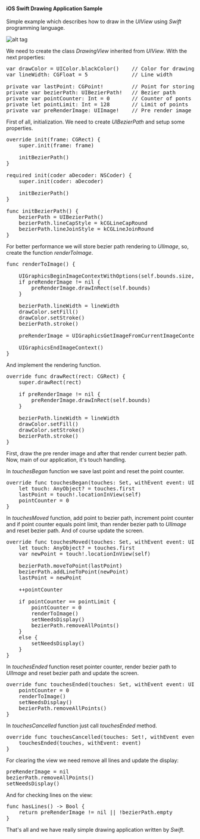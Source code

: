 <h4>iOS Swift Drawing Application Sample</h4>

Simple example which describes how to draw in the <i>UIView</i> using <i>Swift</i> programming language.

![alt tag](https://raw.github.com/maximbilan/ios_swift_drawing_app/master/img/img1.png)

We need to create the class <i>DrawingView</i> inherited from <i>UIView</i>. With the next properties:
<pre>
var drawColor = UIColor.blackColor()	// Color for drawing
var lineWidth: CGFloat = 5				// Line width
	
private var lastPoint: CGPoint!			// Point for storing the last position
private var bezierPath: UIBezierPath!	// Bezier path
private var pointCounter: Int = 0		// Counter of ponts
private let pointLimit: Int = 128		// Limit of points
private var preRenderImage: UIImage!	// Pre render image
</pre>

First of all, initialization. We need to create <i>UIBezierPath</i> and setup some properties.

<pre>
override init(frame: CGRect) {
	super.init(frame: frame)
		
	initBezierPath()
}

required init(coder aDecoder: NSCoder) {
	super.init(coder: aDecoder)
		
	initBezierPath()
}
	
func initBezierPath() {
	bezierPath = UIBezierPath()
	bezierPath.lineCapStyle = kCGLineCapRound
	bezierPath.lineJoinStyle = kCGLineJoinRound
}
</pre>

For better performance we will store bezier path rendering to <i>UIImage</i>, so, create the function <i>renderToImage</i>.
<pre>
func renderToImage() {
		
	UIGraphicsBeginImageContextWithOptions(self.bounds.size, false, 0.0)
	if preRenderImage != nil {
		preRenderImage.drawInRect(self.bounds)
	}
		
	bezierPath.lineWidth = lineWidth
	drawColor.setFill()
	drawColor.setStroke()
	bezierPath.stroke()
		
	preRenderImage = UIGraphicsGetImageFromCurrentImageContext()
		
	UIGraphicsEndImageContext()
}
</pre>

And implement the rendering function.
<pre>
override func drawRect(rect: CGRect) {
	super.drawRect(rect)
		
	if preRenderImage != nil {
		preRenderImage.drawInRect(self.bounds)
	}
		
	bezierPath.lineWidth = lineWidth
	drawColor.setFill()
	drawColor.setStroke()
	bezierPath.stroke()
}
</pre>

First, draw the pre render image and after that render current bezier path.<br>
Now, main of our application, it's touch handling.

In <i>touchesBegan</i> function we save last point and reset the point counter.

<pre>
override func touchesBegan(touches: Set<NSObject>, withEvent event: UIEvent) {
	let touch: AnyObject? = touches.first
	lastPoint = touch!.locationInView(self)
	pointCounter = 0
}
</pre>

In <i>touchesMoved</i> function, add point to bezier path, increment point counter and if point counter equals point limit, than render bezier path to <i>UIImage</i> and reset bezier path. And of course update the screen.

<pre>
override func touchesMoved(touches: Set<NSObject>, withEvent event: UIEvent) {
	let touch: AnyObject? = touches.first
	var newPoint = touch!.locationInView(self)
		
	bezierPath.moveToPoint(lastPoint)
	bezierPath.addLineToPoint(newPoint)
	lastPoint = newPoint
		
	++pointCounter
		
	if pointCounter == pointLimit {
		pointCounter = 0
		renderToImage()
		setNeedsDisplay()
		bezierPath.removeAllPoints()
	}
	else {
		setNeedsDisplay()
	}
}
</pre>

In <i>touchesEnded</i> function reset pointer counter, render bezier path to <i>UIImage</i> and reset bezier path and update the screen.

<pre>
override func touchesEnded(touches: Set<NSObject>, withEvent event: UIEvent) {
	pointCounter = 0
	renderToImage()
	setNeedsDisplay()
	bezierPath.removeAllPoints()
}
</pre>

In <i>touchesCancelled</i> function just call <i>touchesEnded</i> method.

<pre>
override func touchesCancelled(touches: Set<NSObject>!, withEvent event: UIEvent!) {
	touchesEnded(touches, withEvent: event)
}
</pre>

For clearing the view we need remove all lines and update the display:

<pre>
preRenderImage = nil
bezierPath.removeAllPoints()
setNeedsDisplay()
</pre>

And for checking lines on the view:

<pre>
func hasLines() -> Bool {
	return preRenderImage != nil || !bezierPath.empty
}
</pre>

That's all and we have really simple drawing application written by <i>Swift</i>.
